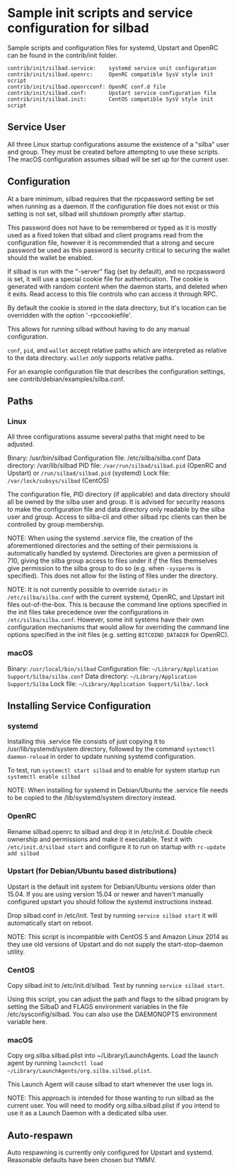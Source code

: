 Sample init scripts and service configuration for silbad
==========================================================

Sample scripts and configuration files for systemd, Upstart and OpenRC
can be found in the contrib/init folder.

    contrib/init/silbad.service:    systemd service unit configuration
    contrib/init/silbad.openrc:     OpenRC compatible SysV style init script
    contrib/init/silbad.openrcconf: OpenRC conf.d file
    contrib/init/silbad.conf:       Upstart service configuration file
    contrib/init/silbad.init:       CentOS compatible SysV style init script

Service User
---------------------------------

All three Linux startup configurations assume the existence of a "silba" user
and group.  They must be created before attempting to use these scripts.
The macOS configuration assumes silbad will be set up for the current user.

Configuration
---------------------------------

At a bare minimum, silbad requires that the rpcpassword setting be set
when running as a daemon.  If the configuration file does not exist or this
setting is not set, silbad will shutdown promptly after startup.

This password does not have to be remembered or typed as it is mostly used
as a fixed token that silbad and client programs read from the configuration
file, however it is recommended that a strong and secure password be used
as this password is security critical to securing the wallet should the
wallet be enabled.

If silbad is run with the "-server" flag (set by default), and no rpcpassword is set,
it will use a special cookie file for authentication. The cookie is generated with random
content when the daemon starts, and deleted when it exits. Read access to this file
controls who can access it through RPC.

By default the cookie is stored in the data directory, but it's location can be overridden
with the option '-rpccookiefile'.

This allows for running silbad without having to do any manual configuration.

`conf`, `pid`, and `wallet` accept relative paths which are interpreted as
relative to the data directory. `wallet` *only* supports relative paths.

For an example configuration file that describes the configuration settings,
see contrib/debian/examples/silba.conf.

Paths
---------------------------------

### Linux

All three configurations assume several paths that might need to be adjusted.

Binary:              /usr/bin/silbad
Configuration file:  /etc/silba/silba.conf
Data directory:      /var/lib/silbad
PID file:            `/var/run/silbad/silbad.pid` (OpenRC and Upstart) or `/run/silbad/silbad.pid` (systemd)
Lock file:           `/var/lock/subsys/silbad` (CentOS)

The configuration file, PID directory (if applicable) and data directory
should all be owned by the silba user and group.  It is advised for security
reasons to make the configuration file and data directory only readable by the
silba user and group.  Access to silba-cli and other silbad rpc clients
can then be controlled by group membership.

NOTE: When using the systemd .service file, the creation of the aforementioned
directories and the setting of their permissions is automatically handled by
systemd. Directories are given a permission of 710, giving the silba group
access to files under it _if_ the files themselves give permission to the
silba group to do so (e.g. when `-sysperms` is specified). This does not allow
for the listing of files under the directory.

NOTE: It is not currently possible to override `datadir` in
`/etc/silba/silba.conf` with the current systemd, OpenRC, and Upstart init
files out-of-the-box. This is because the command line options specified in the
init files take precedence over the configurations in
`/etc/silba/silba.conf`. However, some init systems have their own
configuration mechanisms that would allow for overriding the command line
options specified in the init files (e.g. setting `BITCOIND_DATADIR` for
OpenRC).

### macOS

Binary:              `/usr/local/bin/silbad`
Configuration file:  `~/Library/Application Support/Silba/silba.conf`
Data directory:      `~/Library/Application Support/Silba`
Lock file:           `~/Library/Application Support/Silba/.lock`

Installing Service Configuration
-----------------------------------

### systemd

Installing this .service file consists of just copying it to
/usr/lib/systemd/system directory, followed by the command
`systemctl daemon-reload` in order to update running systemd configuration.

To test, run `systemctl start silbad` and to enable for system startup run
`systemctl enable silbad`

NOTE: When installing for systemd in Debian/Ubuntu the .service file needs to be copied to the /lib/systemd/system directory instead.

### OpenRC

Rename silbad.openrc to silbad and drop it in /etc/init.d.  Double
check ownership and permissions and make it executable.  Test it with
`/etc/init.d/silbad start` and configure it to run on startup with
`rc-update add silbad`

### Upstart (for Debian/Ubuntu based distributions)

Upstart is the default init system for Debian/Ubuntu versions older than 15.04. If you are using version 15.04 or newer and haven't manually configured upstart you should follow the systemd instructions instead.

Drop silbad.conf in /etc/init.  Test by running `service silbad start`
it will automatically start on reboot.

NOTE: This script is incompatible with CentOS 5 and Amazon Linux 2014 as they
use old versions of Upstart and do not supply the start-stop-daemon utility.

### CentOS

Copy silbad.init to /etc/init.d/silbad. Test by running `service silbad start`.

Using this script, you can adjust the path and flags to the silbad program by
setting the SilbaD and FLAGS environment variables in the file
/etc/sysconfig/silbad. You can also use the DAEMONOPTS environment variable here.

### macOS

Copy org.silba.silbad.plist into ~/Library/LaunchAgents. Load the launch agent by
running `launchctl load ~/Library/LaunchAgents/org.silba.silbad.plist`.

This Launch Agent will cause silbad to start whenever the user logs in.

NOTE: This approach is intended for those wanting to run silbad as the current user.
You will need to modify org.silba.silbad.plist if you intend to use it as a
Launch Daemon with a dedicated silba user.

Auto-respawn
-----------------------------------

Auto respawning is currently only configured for Upstart and systemd.
Reasonable defaults have been chosen but YMMV.
